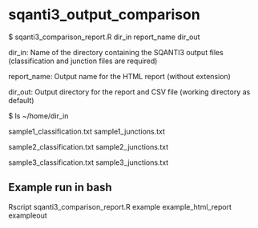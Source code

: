 # sqanti3_output_comparison

$ sqanti3_comparison_report.R dir_in report_name dir_out

dir_in: Name of the directory containing the SQANTI3 output files (classification and junction files are required)

report_name: Output name for the HTML report (without extension)

dir_out: Output directory for the report and CSV file (working directory as default)


$ ls ~/home/dir_in

sample1_classification.txt        sample1_junctions.txt

sample2_classification.txt        sample2_junctions.txt

sample3_classification.txt        sample3_junctions.txt

## Example run in bash

Rscript sqanti3_comparison_report.R example example_html_report exampleout
